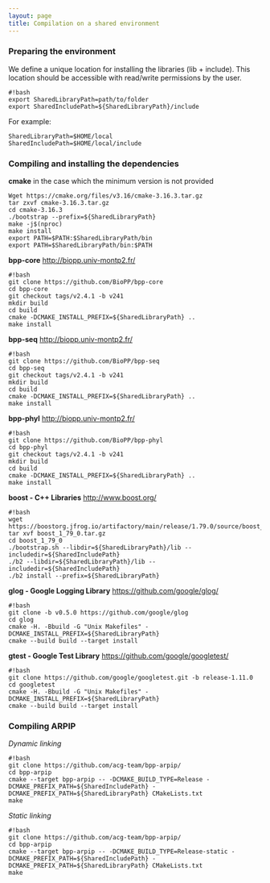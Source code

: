 ```yaml
---
layout: page 
title: Compilation on a shared environment
---
```

### Preparing the environment


We define a unique location for installing the libraries (lib + include). This location should be accessible with read/write permissions by the user.


```
#!bash
export SharedLibraryPath=path/to/folder
export SharedIncludePath=${SharedLibraryPath}/include

```

For example:


```
SharedLibraryPath=$HOME/local
SharedIncludePath=$HOME/local/include
```




### Compiling and installing the dependencies

**cmake** in the case which the minimum version is not provided
```
Wget https://cmake.org/files/v3.16/cmake-3.16.3.tar.gz
tar zxvf cmake-3.16.3.tar.gz
cd cmake-3.16.3
./bootstrap --prefix=${SharedLibraryPath}
make -j$(nproc)
make install
export PATH=$PATH:$SharedLibraryPath/bin
export PATH=$SharedLibraryPath/bin:$PATH

```



**bpp-core** http://biopp.univ-montp2.fr/

```
#!bash
git clone https://github.com/BioPP/bpp-core
cd bpp-core
git checkout tags/v2.4.1 -b v241
mkdir build
cd build
cmake -DCMAKE_INSTALL_PREFIX=${SharedLibraryPath} ..
make install
```

**bpp-seq** http://biopp.univ-montp2.fr/

```
#!bash
git clone https://github.com/BioPP/bpp-seq
cd bpp-seq
git checkout tags/v2.4.1 -b v241
mkdir build
cd build
cmake -DCMAKE_INSTALL_PREFIX=${SharedLibraryPath} ..
make install
```

**bpp-phyl**  http://biopp.univ-montp2.fr/

```
#!bash
git clone https://github.com/BioPP/bpp-phyl
cd bpp-phyl
git checkout tags/v2.4.1 -b v241
mkdir build
cd build
cmake -DCMAKE_INSTALL_PREFIX=${SharedLibraryPath} ..
make install
```
**boost - C++ Libraries** http://www.boost.org/

```
#!bash
wget https://boostorg.jfrog.io/artifactory/main/release/1.79.0/source/boost_1_79_0.tar.gz
tar xvf boost_1_79_0.tar.gz
cd boost_1_79_0
./bootstrap.sh --libdir=${SharedLibraryPath}/lib --includedir=${SharedIncludePath}
./b2 --libdir=${SharedLibraryPath}/lib --includedir=${SharedIncludePath}
./b2 install --prefix=${SharedLibraryPath}
```

**glog - Google Logging Library** https://github.com/google/glog/

```
#!bash
git clone -b v0.5.0 https://github.com/google/glog
cd glog
cmake -H. -Bbuild -G "Unix Makefiles" -DCMAKE_INSTALL_PREFIX=${SharedLibraryPath}
cmake --build build --target install

```
**gtest - Google Test Library** https://github.com/google/googletest/

```
#!bash
git clone https://github.com/google/googletest.git -b release-1.11.0
cd googletest        
cmake -H. -Bbuild -G "Unix Makefiles" -DCMAKE_INSTALL_PREFIX=${SharedLibraryPath}
cmake --build build --target install

```


### Compiling ARPIP


*Dynamic linking*
```
#!bash
git clone https://github.com/acg-team/bpp-arpip/
cd bpp-arpip
cmake --target bpp-arpip -- -DCMAKE_BUILD_TYPE=Release -DCMAKE_PREFIX_PATH=${SharedIncludePath} -DCMAKE_PREFIX_PATH=${SharedLibraryPath} CMakeLists.txt
make
```
*Static linking*
```
#!bash
git clone https://github.com/acg-team/bpp-arpip/
cd bpp-arpip
cmake --target bpp-arpip -- -DCMAKE_BUILD_TYPE=Release-static -DCMAKE_PREFIX_PATH=${SharedIncludePath} -DCMAKE_PREFIX_PATH=${SharedLibraryPath} CMakeLists.txt
make
```